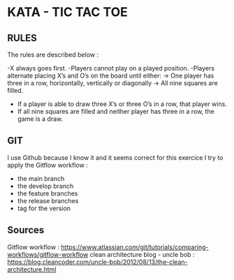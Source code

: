 # KATA - TIC TAC TOE

## RULES

The rules are described below :

-X always goes first.
-Players cannot play on a played position.
-Players alternate placing X’s and O’s on the board until either:
  -> One player has three in a row, horizontally, vertically or diagonally
  -> All nine squares are filled.
- If a player is able to draw three X’s or three O’s in a row, that player wins.
- If all nine squares are filled and neither player has three in a row, the game is a draw.

## GIT

I use Github because I know it and it seems correct for this exercice
I try to apply the Gitflow workflow :
- the main branch 
- the develop branch
- the feature branches
- the release branches
- tag for the version


## Sources
Gitflow workflow : https://www.atlassian.com/git/tutorials/comparing-workflows/gitflow-workflow
clean architecture blog - uncle bob : https://blog.cleancoder.com/uncle-bob/2012/08/13/the-clean-architecture.html
